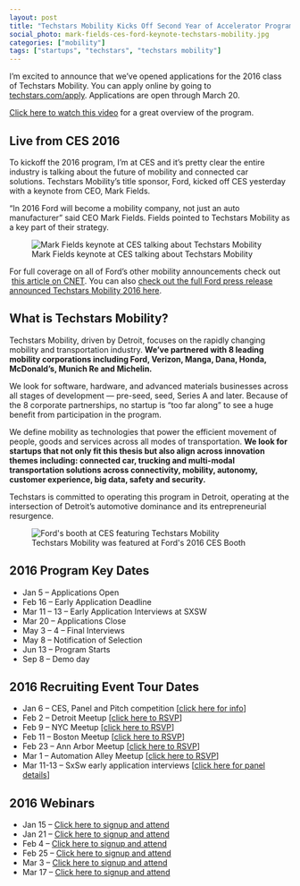 ```yaml
---
layout: post
title: "Techstars Mobility Kicks Off Second Year of Accelerator Program in Detroit"
social_photo: mark-fields-ces-ford-keynote-techstars-mobility.jpg
categories: ["mobility"]
tags: ["startups", "techstars", "techstars mobility"]
---
```


I’m excited to announce that we’ve opened applications for the 2016 class of Techstars Mobility. You can apply online by going to <a href="http://www.techstars.com/apply/">techstars.com/apply</a>. Applications are open through March 20.

<a href="https://www.youtube.com/watch?v=639PRd2jnYw">Click here to watch this video</a> for a great overview of the program.

<h2><b>Live from CES 2016</b></h2>
To kickoff the 2016 program, I’m at CES and it’s pretty clear the entire industry is talking about the future of mobility and connected car solutions.&nbsp;Techstars Mobility’s title sponsor, Ford, kicked off CES yesterday with a keynote from CEO, Mark Fields.

“In 2016 Ford will become a mobility company, not just an auto manufacturer” said CEO Mark Fields. Fields pointed to Techstars Mobility as a key part of their strategy.

<figure class="wide">
  <img src="{% asset_path mark-fields-ces-ford-keynote-techstars-mobility.jpg %}" alt="Mark Fields keynote at CES talking about Techstars Mobility">
  <figcaption>
    Mark Fields keynote at CES talking about Techstars Mobility
  </figcaption>
</figure>

For full coverage on all of Ford’s other mobility announcements check out &nbsp;<a href="http://live.cnet.com/Event/Ford_CES_2016_press_conference?Page=0">this article on CNET</a>. You can also <a href="https://media.ford.com/content/fordmedia/fna/us/en/news/2016/01/05/got-a-startup-to-get-people-moving-techstars.html">check out the full Ford press release announced Techstars Mobility 2016 here</a>.

<h2><b>What is Techstars Mobility?</b></h2>
Techstars Mobility, driven by Detroit, focuses on the rapidly changing mobility and transportation industry. <strong>We’ve partnered with 8 leading mobility corporations including Ford, Verizon, Manga, Dana, Honda, McDonald’s, Munich Re and Michelin.</strong>

We look for software, hardware, and advanced materials businesses across all stages of development — pre-seed, seed, Series A and later. Because of the 8 corporate partnerships, no startup is “too far along” to see a huge benefit from participation in the program.

We define mobility as technologies that power the efficient movement of people, goods and services across all modes of transportation. <b>We look for startups that not only fit this thesis but also align across innovation themes including: connected car, trucking and multi-modal transportation solutions across connectivity, mobility, autonomy, customer experience, big data, safety and security.</b>

Techstars is committed to operating this program in Detroit, operating at the intersection of Detroit’s automotive dominance and its entrepreneurial resurgence.&nbsp;

<figure class="wide">
  <img src="{% asset_path ford-ces-techstars-mobility.jpg %}" alt="Ford's booth at CES featuring Techstars Mobility">
  <figcaption>
    Techstars Mobility was featured at Ford's 2016 CES Booth
  </figcaption>
</figure>

<h2><b>2016 Program Key Dates</b></h2>
<ul>
<li>Jan 5 – Applications Open</li>
<li>Feb 16 – Early Application Deadline</li>
<li>Mar 11 – 13 – Early Application Interviews at SXSW</li>
<li>Mar 20 – Applications Close</li>
<li>May 3 – 4 – Final Interviews</li>
<li>May 8 – Notification of Selection</li>
<li>Jun 13 – Program Starts</li>
<li>Sep 8 – Demo day</li>
</ul>
<h2><b>2016 Recruiting Event Tour Dates</b></h2>
<ul>
<li>Jan 6 – CES, Panel and Pitch competition [<a href="http://go.techstars.com/ces/">click here for info</a>]</li>
<li>Feb 2 – Detroit Meetup [<a href="https://www.eventbrite.com/e/techstars-mobility-detroit-information-session-tickets-20041442494">click here to RSVP</a>]</li>
<li>Feb 9 – NYC Meetup [<a href="https://www.eventbrite.com/e/techstars-mobility-on-tour-in-new-york-tickets-20042561842" >click here to RSVP</a>]</li>
<li>Feb 11 – Boston Meetup [<a href="https://www.eventbrite.com/e/techstars-second-thursday-event-boston-tickets-20077172363" >click here to RSVP</a>]</li>
<li>Feb 23 – Ann Arbor Meetup [<a href="https://www.eventbrite.com/e/techstars-mobility-on-tour-in-ann-arbor-tickets-20042392335" >click here to RSVP</a>]</li>
<li>Mar 1 – Automation Alley Meetup [<a href="https://www.eventbrite.com/e/techstars-mobility-at-automation-alley-tickets-20042805571" >click here to RSVP</a>]</li>
<li>Mar 11-13 – SxSw early application interviews [<a href="http://schedule.sxsw.com/2016/events/event_PP46922">click here for panel details</a>] </li>
</ul>
<h2><b>2016 Webinars</b></h2>
<ul>
<li>Jan 15 – <a href="http://tedserbinski.enterthemeeting.com/m/8B9X7WGG">Click here to signup and attend</a></li>
<li>Jan 21 – <a href="http://tedserbinski.enterthemeeting.com/m/VIKCZ9VX">Click here to signup and attend</a></li>
<li>Feb 4 – <a href="http://tedserbinski.enterthemeeting.com/m/4PTNJFLX">Click here to signup and attend</a></li>
<li>Feb 25 – <a href="http://tedserbinski.enterthemeeting.com/m/POZ3GGXA">Click here to signup and attend</a></li>
<li>Mar 3 – <a href="http://tedserbinski.enterthemeeting.com/m/3SEVF2FN">Click here to signup and attend</a></li>
<li>Mar 17 – <a href="http://tedserbinski.enterthemeeting.com/m/XXADJZ49">Click here to signup and attend</a></li>
</ul>
